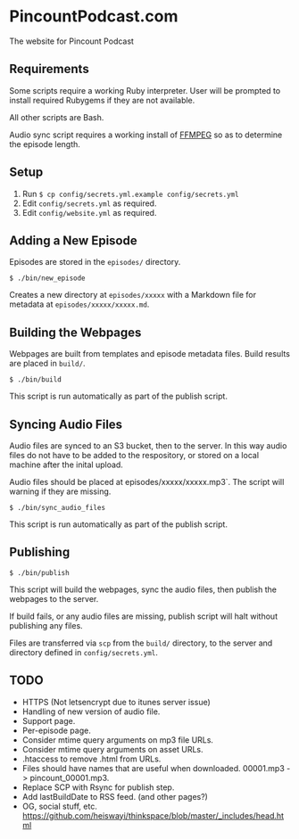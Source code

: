 PincountPodcast.com
===================

The website for Pincount Podcast

Requirements
------------

Some scripts require a working Ruby interpreter. User will be prompted to install required Rubygems if they are not available.

All other scripts are Bash.

Audio sync script requires a working install of [FFMPEG](https://ffmpeg.org) so as to determine the episode length.


Setup
-----

  1. Run `$ cp config/secrets.yml.example config/secrets.yml`
  2. Edit `config/secrets.yml` as required.
  3. Edit `config/website.yml` as required.

Adding a New Episode
--------------------

Episodes are stored in the `episodes/` directory.

    $ ./bin/new_episode

Creates a new directory at `episodes/xxxxx` with a Markdown file for metadata at `episodes/xxxxx/xxxxx.md`.


Building the Webpages
---------------------

Webpages are built from templates and episode metadata files. Build results are placed in `build/`.

    $ ./bin/build

This script is run automatically as part of the publish script.


Syncing Audio Files
-------------------

Audio files are synced to an S3 bucket, then to the server. In this way audio files do not have to be added to the respository, or stored on a local machine after the inital upload.

Audio files should be placed at episodes/xxxxx/xxxxx.mp3`. The script will warning if they are missing.

    $ ./bin/sync_audio_files

This script is run automatically as part of the publish script.


Publishing
----------

    $ ./bin/publish

This script will build the webpages, sync the audio files, then publish the webpages to the server.

If build fails, or any audio files are missing, publish script will halt without publishing any files.

Files are transferred via `scp` from the `build/` directory, to the server and directory defined in `config/secrets.yml`.

TODO
----

* HTTPS (Not letsencrypt due to itunes server issue)
* Handling of new version of audio file.
* Support page.
* Per-episode page.
* Consider mtime query arguments on mp3 file URLs.
* Consider mtime query arguments on asset URLs.
* .htaccess to remove .html from URLs.
* Files should have names that are useful when downloaded. 00001.mp3 -> pincount_00001.mp3.
* Replace SCP with Rsync for publish step.
* Add lastBuildDate to RSS feed. (and other pages?)
* OG, social stuff, etc. https://github.com/heiswayi/thinkspace/blob/master/_includes/head.html
